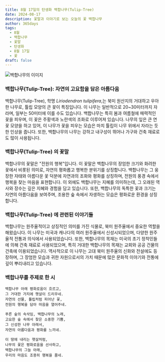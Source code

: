 ```yaml
---
title: 8월 17일의 탄생화 백합나무(Tulip-Tree)
date: 2024-08-17
description: 꽃말과 이야기로 보는 오늘의 꽃 백합나무
author: 365days
tags:
  - 8월
  - 백합나무
  - 꽃말
  - 탄생화
  - 8월 17일
  - 꽃
draft: false
---
```



![백합나무의 이미지](https://cdn.pixabay.com/photo/2013/05/27/14/16/tulip-tree-113995_1280.jpg#center)


### 백합나무(Tulip-Tree): 자연의 고요함을 담은 아름다움

백합나무(Tulip-Tree), 학명 *Liriodendron tulipifera*,는 북미 원산지의 거대하고 우아한 나무로, 튤립 모양의 큰 꽃이 특징입니다. 이 나무는 일반적으로 20~30미터까지 자라며, 일부는 50미터에 이를 수도 있습니다. 백합나무는 특히 봄과 여름철에 매력적인 꽃을 피우며, 이 꽃은 주황색과 노란색의 조화로 이루어져 있습니다. 나무의 잎은 큰 연꽃 모양을 하고 있어, 이 나무가 꽃을 피우는 모습은 마치 튤립이 나무 위에서 자라는 듯한 인상을 줍니다. 또한, 백합나무의 나무는 강하고 내구성이 뛰어나 가구와 건축 재료로도 많이 사용됩니다.

### 백합나무(Tulip-Tree) 의 꽃말

백합나무의 꽃말은 "전원의 행복"입니다. 이 꽃말은 백합나무의 장엄한 크기와 화려한 꽃에서 비롯된 의미로, 자연의 평화롭고 행복한 분위기를 상징합니다. 백합나무는 그 웅장한 자태와 아름다운 꽃 덕분에 자연과의 조화와 평화를 상징하며, 전원의 풍경 속에서 행복을 찾는 마음을 표현합니다. 이 외에도 백합나무는 지혜를 의미하는데, 그 오래된 역사와 장수는 깊은 지혜와 경험을 담고 있습니다. 또한, 백합나무의 독특한 꽃과 크기는 자연의 아름다움을 보여주며, 조용한 숲 속에서 자생하는 모습은 평화로운 환경을 상징합니다.

### 백합나무(Tulip-Tree) 에 관련된 이야기들

백합나무는 원주율적이고 상징적인 의미를 가진 식물로, 북미 원주율에서 중요한 역할을 해왔습니다. 이 나무는 미국과 캐나다의 여러 원주율에서 신성시되었으며, 다양한 원주율적 전통과 의식에서 사용되었습니다. 또한, 백합나무의 목재는 미국의 초기 정착민들에 의해 건축 재료로 사용되었으며, 특히 거대한 백합나무의 목재는 교회와 공공 건물의 건축에 이용되었습니다. 역사적으로 이 나무는 고대 북미 원주율의 신화와 전설에도 등장하며, 그 장엄한 모습과 귀한 자원으로서의 가치 때문에 많은 문화적 이야기와 전통에 깊이 뿌리내리고 있습니다.

### 백합나무를 주제로 한 시

	백합나무 아래 평화로움이 흐르고,  
	그 거대한 가지에 햇살이 드리우네.  
	자연의 선물, 튤립처럼 피어난 꽃,  
	전원의 행복을 담아 마음을 열어주네.
	
	푸른 숲의 속삭임, 백합나무의 노래,  
	고요한 숲 속에서 찾은 소중한 기쁨,  
	그 신성한 나무 아래서,  
	자연의 아름다움과 평화를 느끼네.
	
	이 땅에 내리는 햇살처럼,  
	나무의 꽃은 평화로움을 선사하고,  
	백합나무의 그늘 아래,  
	우리의 마음도 조용히 행복을 품네.